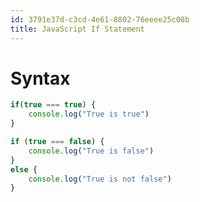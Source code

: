 ```yaml
---
id: 3791e37d-c3cd-4e61-8802-76eeee25c08b
title: JavaScript If Statement
---
```


# Syntax

``` javascript
if(true === true) {
    console.log("True is true")
}

if (true === false) {
    console.log("True is false")
}
else {
    console.log("True is not false")
}
```
